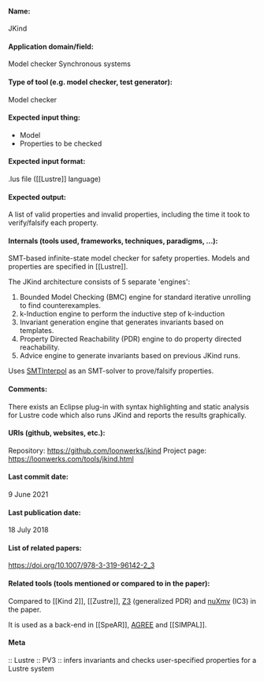 #### Name:
JKind

#### Application domain/field:
Model checker
Synchronous systems

#### Type of tool (e.g. model checker, test generator):
Model checker

#### Expected input thing:
- Model
- Properties to be checked

#### Expected input format:
.lus file ([[Lustre]] language)

#### Expected output:
A list of valid properties and invalid properties, including the time it took to verify/falsify each property. 

#### Internals (tools used, frameworks, techniques, paradigms, ...):
SMT-based infinite-state model checker for safety properties.
Models and properties are specified in [[Lustre]].

The JKind architecture consists of 5 separate 'engines':
1. Bounded Model Checking (BMC) engine for standard iterative unrolling to find counterexamples.
2. k-Induction engine to perform the inductive step of k-induction
3. Invariant generation engine that generates invariants based on templates.
4. Property Directed Reachability (PDR) engine to do property directed reachability.
5. Advice engine to generate invariants based on previous JKind runs.

Uses [SMTInterpol](../Solvers/SMT/SMTInterpol.md) as an SMT-solver to prove/falsify properties.

#### Comments:
There exists an Eclipse plug-in with syntax highlighting and static analysis for Lustre code which also runs JKind and reports the results graphically.

#### URIs (github, websites, etc.):
Repository: https://github.com/loonwerks/jkind
Project page: https://loonwerks.com/tools/jkind.html

#### Last commit date:
9 June 2021

#### Last publication date:
18 July 2018

#### List of related papers:
https://doi.org/10.1007/978-3-319-96142-2_3

#### Related tools (tools mentioned or compared to in the paper):
Compared to [[Kind 2]], [[Zustre]], [Z3](../Solvers/SMT/Z3.md) (generalized PDR) and [nuXmv](nuXmv.md) (IC3) in the paper.

It is used as a back-end in [[SpeAR]], [AGREE](AGREE.md) and [[SIMPAL]].

#### Meta
:: Lustre
:: PV3 :: infers invariants and checks user-specified properties for a Lustre system